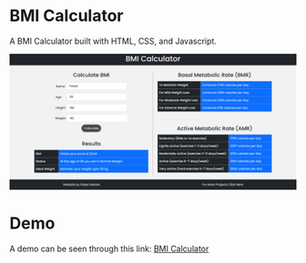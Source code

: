 # BMI Calculator

A BMI Calculator built with HTML, CSS, and Javascript.

![screenshot](images/screenshot.png)

# Demo

A demo can be seen through this link:
[BMI Calculator](https://faisalalware.github.io/bmi-calculator/)